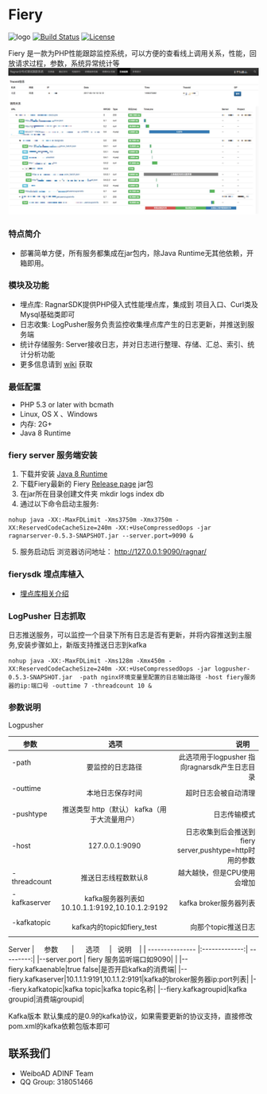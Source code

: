 Fiery
====== 

![logo](https://img.shields.io/badge/status-alpha-red.svg)
[![Build Status](https://travis-ci.org/weiboad/fiery.png)](https://travis-ci.org/weiboad/fiery)
[![License](https://img.shields.io/badge/license-apache2-blue.svg)](LICENSE)


 Fiery 是一款为PHP性能跟踪监控系统，可以方便的查看线上调用关系，性能，回放请求过程，参数，系统异常统计等
![showtrace](docs/imgs/showtrace.png)


### 特点简介
 * 部署简单方便，所有服务都集成在jar包内，除Java Runtime无其他依赖，开箱即用。

### 模块及功能
 * 埋点库: RagnarSDK提供PHP侵入式性能埋点库，集成到 项目入口、Curl类及Mysql基础类即可
 * 日志收集: LogPusher服务负责监控收集埋点库产生的日志更新，并推送到服务端
 * 统计存储服务: Server接收日志，并对日志进行整理、存储、汇总、索引、统计分析功能
 * 更多信息请到 [wiki](https://github.com/weiboad/fiery/wiki) 获取

### 最低配置
 * PHP 5.3 or later with bcmath
 * Linux, OS X 、Windows
 * 内存: 2G+
 * Java 8 Runtime

### fiery server 服务端安装
 1. 下载并安装 [Java 8 Runtime](http://www.oracle.com/technetwork/java/javase/downloads/jdk8-downloads-2133151.html)
 2. 下载Fiery最新的 Fiery [Release page](https://github.com/weiboad/fiery/releases) jar包
 3. 在jar所在目录创建文件夹 mkdir logs index db
 4. 通过以下命令启动主服务:
 ```
 nohup java -XX:-MaxFDLimit -Xms3750m -Xmx3750m -XX:ReservedCodeCacheSize=240m -XX:+UseCompressedOops -jar ragnarserver-0.5.3-SNAPSHOT.jar --server.port=9090 &
 ```
 5. 服务启动后 浏览器访问地址： http://127.0.0.1:9090/ragnar/

### fierysdk 埋点库植入
 * [埋点库相关介绍](https://github.com/weiboad/fierysdk/blob/master/README.md)


### LogPusher 日志抓取
 日志推送服务，可以监控一个目录下所有日志是否有更新，并将内容推送到主服务,安装步骤如上，新版支持推送日志到kafka
 ```
 nohup java -XX:-MaxFDLimit -Xms128m -Xmx450m -XX:ReservedCodeCacheSize=240m -XX:+UseCompressedOops -jar logpusher-0.5.3-SNAPSHOT.jar  -path nginx环境变量里配置的日志输出路径 -host fiery服务器的ip:端口号 -outtime 7 -threadcount 10 &
 ```

### 参数说明
 Logpusher

|      参数        |      选项      |   说明    |
| --------------- |:-------------:| ---------:|
|-path            | 要监控的日志路径 | 此选项用于logpusher 指向ragnarsdk产生日志目录|
|-outtime         | 本地日志保存时间| 超时日志会被自动清理 |
|-pushtype       | 推送类型 http（默认） kafka（用于大流量用户）|日志传输模式|
|-host            | 127.0.0.1:9090 | 日志收集到后会推送到fiery server,pushtype=http时用的参数|
|-threadcount     | 推送日志线程数默认8  |越大越快，但是CPU使用会增加|
|-kafkaserver    | kafka服务器列表如 10.10.1.1:9192,10.10.1.2:9192| kafka broker服务器列表|
|-kafkatopic    | kafka内的topic如fiery_test|向那个topic推送日志|

Server
|      参数        |      选项      |   说明    |
| --------------- |:-------------:| ---------:|
|--server.port    | fiery 服务监听端口如9090| |
|--fiery.kafkaenable|true false|是否开启kafka的消费端|
|--fiery.kafkaserver|10.1.1.1:9191,10.1.1.2:9191|kafka的broker服务器ip:port列表|
|--fiery.kafkatopic|kafka topic|kafka topic名称|
|--fiery.kafkagroupid|kafka groupid|消费端groupid|


Kafka版本
默认集成的是0.9的kafka协议，如果需要更新的协议支持，直接修改pom.xml的kafka依赖包版本即可

## 联系我们
 * WeiboAD ADINF Team
 * QQ Group: 318051466
